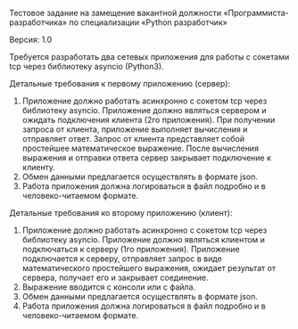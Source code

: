 Тестовое задание на замещение вакантной должности
«Программиста-разработчика» по
специализации «Python разработчик»

Версия: 1.0

Требуется разработать два сетевых приложения для работы с сокетами tcp
через библиотеку asyncio (Python3).

Детальные требования к первому приложению (сервер):

1) Приложение должно работать асинхронно с сокетом tcp через
библиотеку asyncio. Приложение должно являться сервером и
ожидать подключения клиента (2го приложения). При получении
запроса от клиента, приложение выполняет вычисления и отправляет
ответ. Запрос от клиента представляет собой простейшее
математическое выражение. После вычисления выражения и
отправки ответа сервер закрывает подключение к клиенту.
2) Обмен данными предлагается осуществлять в формате json.
3) Работа приложения должна логироваться в файл подробно и в
человеко-читаемом формате.

Детальные требования ко второму приложению (клиент):

1) Приложение должно работать асинхронно с сокетом tcp через
библиотеку asyncio. Приложение должно являться клиентом и
подключаться к серверу (1го приложения). Приложение подключается
к серверу, отправляет запрос в виде математического простейшего
выражения, ожидает результат от сервера, получает его и закрывает
соединение.
2) Выражение вводится с консоли или с файла.
3) Обмен данными предлагается осуществлять в формате json.
4) Работа приложения должна логироваться в файл подробно и в
человеко-читаемом формате.
